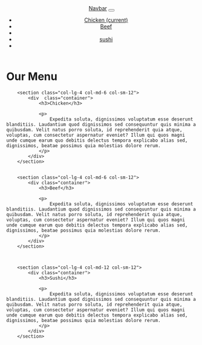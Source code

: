 <!DOCTYPE html>
<html>
<head>
	<meta charset="utf-8">
	<mate name="view-port" content="width=device-width, initial-scale=1.0">
    <meta http-equiv="X-UA-Compatible" content="ie=edge">
    <title>Assignment3</title>
	<link rel="stylesheet" type="text/css" href="style.css">
	<link rel="stylesheet" type="text/css" href="file:///C:/Users/RAM%20ROOP%20RAI/Downloads/bootstrap-4.5.0-dist/bootstrap-4.5.0-dist/css/bootstrap.min.css">
	<script type="text/javascript" src="file:///C:/Users/RAM%20ROOP%20RAI/Downloads/bootstrap-4.5.0-dist/bootstrap-4.5.0-dist/js/bootstrap.min.js">
	</script>
	<link href="https://fonts.googleapis.com/css2?family=Oxygen:wght@300;400;700&display=swap" rel="stylesheet">
    <link href="https://fonts.googleapis.com/css2?family=lora"  rel="stylesheet" type="texr/css">
     

</head>
<body>
	<header >
		<nav class="navbar navbar-expand-lg navbar-light bg-light">
  <a class="navbar-brand" href="#">Navbar</a>
  <button class="navbar-toggler" type="button" data-toggle="collapse" data-target="#navbarNav" aria-controls="navbarNav" aria-expanded="false" aria-label="Toggle navigation">
    <span class="navbar-toggler-icon"></span>
  </button>
  <div class="collapse navbar-collapse" id="navbarNav">
    <ul class="navbar-nav">
      <li class="nav-item active">
        <a class="nav-link" href="#">Chicken <span class="sr-only">(current)</span></a>
      </li>
      <li class="nav-item">
        <a class="nav-link" href="#">Beef</a>
      <li>
         <li class="nav-item">
        <a class="nav-link" href="#">sushi</a>
      <li>
    </ul>
  </div>
</nav>
</header>
</section>
<h1>Our Menu</h1>
        
        <section class="col-lg-4 col-md-6 col-sm-12">
            <div  class="container">
                <h3>Chicken</h3>

                <p>
                    Expedita soluta, dignissimos voluptatum esse deserunt blanditiis. Laudantium quod dignissimos sed consequuntur quis minima a quibusdam. Velit natus porro soluta, id reprehenderit quia atque, voluptas, cum consectetur aspernatur eveniet? Illum qui quos magni unde cumque earum quo debitis delectus tempora explicabo alias sed, dignissimos, beatae possimus quia molestias dolore rerum.
                </p>
            </div>
        </section>

        
        <section class="col-lg-4 col-md-6 col-sm-12">
            <div class="container">
                <h3>Beef</h3>

                <p>
                    Expedita soluta, dignissimos voluptatum esse deserunt blanditiis. Laudantium quod dignissimos sed consequuntur quis minima a quibusdam. Velit natus porro soluta, id reprehenderit quia atque, voluptas, cum consectetur aspernatur eveniet? Illum qui quos magni unde cumque earum quo debitis delectus tempora explicabo alias sed, dignissimos, beatae possimus quia molestias dolore rerum.
                </p>
            </div>
        </section>

       

        <section class="col-lg-4 col-md-12 col-sm-12">
            <div class="container">
                <h3>Sushi</h3>

                <p>
                    Expedita soluta, dignissimos voluptatum esse deserunt blanditiis. Laudantium quod dignissimos sed consequuntur quis minima a quibusdam. Velit natus porro soluta, id reprehenderit quia atque, voluptas, cum consectetur aspernatur eveniet? Illum qui quos magni unde cumque earum quo debitis delectus tempora explicabo alias sed, dignissimos, beatae possimus quia molestias dolore rerum.
                </p>
            </div>
        </section>

</body>
</html>
